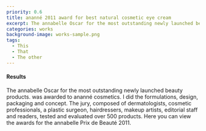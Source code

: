 ```yaml
---
priority: 0.6
title: ananné 2011 award for best natural cosmetic eye cream
excerpt: The annabelle Oscar for the most outstanding newly launched beauty products was awarded to ananné cosmetics
categories: works
background-image: works-sample.png
tags:
  - This
  - That
  - The other
---
```


#### Results

The annabelle Oscar for the most outstanding newly launched beauty products. was awarded to ananné cosmetics. I did the formulations, design, packaging and concept. The jury, composed of dermatologists, cosmetic professionals, a plastic surgeon, hairdressers, makeup artists, editorial staff and readers, tested and evaluated over 500 products. Here you can view the awards for the annabelle Prix de Beauté 2011.
